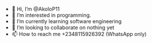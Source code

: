 - 👋 Hi, I’m @AkoloP11
- 👀 I’m interested in programming.
- 🌱 I’m currently learning software engineering
-  💞️ I’m looking to collaborate on nothing yet
- 📫 How to reach me +2348115926392 (WhatsApp only)
<!---
AkoloP11/AkoloP11 is a ✨ special ✨ repository because its `README.md` (this file) appears on your GitHub profile.
You can click the Preview link to take a look at your changes.
--->
